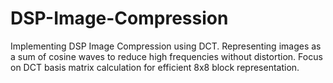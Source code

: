 # DSP-Image-Compression
Implementing DSP Image Compression using DCT. Representing images as a sum of cosine waves to reduce high frequencies without distortion. Focus on DCT basis matrix calculation for efficient 8x8 block representation.
